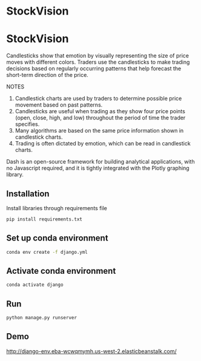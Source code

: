 # StockVision
# StockVision

Candlesticks show that emotion by visually representing the size of price moves with different colors. Traders use the candlesticks to make trading decisions based on regularly occurring patterns that help forecast the short-term direction of the price.

NOTES 
1. Candlestick charts are used by traders to determine possible price movement based on past patterns.
2. Candlesticks are useful when trading as they show four price points (open, close, high, and low) throughout the period of time the trader specifies.
3. Many algorithms are based on the same price information shown in candlestick charts.
4. Trading is often dictated by emotion, which can be read in candlestick charts.

Dash is an open-source framework for building analytical applications, with no Javascript required, and it is tightly integrated with the Plotly graphing library.

## Installation
Install libraries through requirements file
```bash
pip install requirements.txt
```

## Set up conda environment 
```bash
conda env create -f django.yml
```


## Activate conda environment 
```bash
conda activate django
```

## Run  
```bash
python manage.py runserver
```


## Demo
http://django-env.eba-wcwqmymh.us-west-2.elasticbeanstalk.com/
